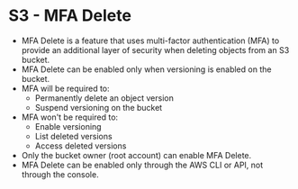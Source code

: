 # S3 - MFA Delete
- MFA Delete is a feature that uses multi-factor authentication (MFA) to provide an additional layer of security when deleting objects from an S3 bucket.
- MFA Delete can be enabled only when versioning is enabled on the bucket.
- MFA will be required to:
    - Permanently delete an object version
    - Suspend versioning on the bucket
- MFA won't be required to:
    - Enable versioning
    - List deleted versions
    - Access deleted versions
- Only the bucket owner (root account) can enable MFA Delete.
- MFA Delete can be enabled only through the AWS CLI or API, not through the console.